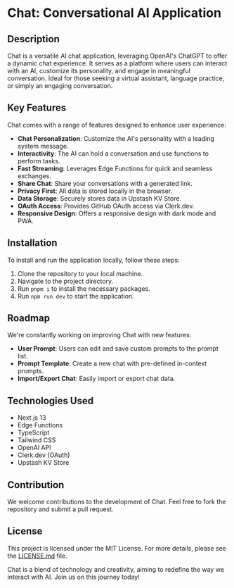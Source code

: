 # Chat: Conversational AI Application

## Description

Chat is a versatile AI chat application, leveraging OpenAI's ChatGPT to offer a dynamic chat experience. It serves as a platform where users can interact with an AI, customize its personality, and engage in meaningful conversation. Ideal for those seeking a virtual assistant, language practice, or simply an engaging conversation.

## Key Features

Chat comes with a range of features designed to enhance user experience:

-   **Chat Personalization**: Customize the AI's personality with a leading system message.
-   **Interactivity**: The AI can hold a conversation and use functions to perform tasks.
-   **Fast Streaming**: Leverages Edge Functions for quick and seamless exchanges.
-   **Share Chat**: Share your conversations with a generated link.
-   **Privacy First**: All data is stored locally in the browser.
-   **Data Storage**: Securely stores data in Upstash KV Store.
-   **OAuth Access**: Provides GitHub OAuth access via Clerk.dev.
-   **Responsive Design**: Offers a responsive design with dark mode and PWA.

## Installation

To install and run the application locally, follow these steps:

1. Clone the repository to your local machine.
2. Navigate to the project directory.
3. Run `pnpm i` to install the necessary packages.
4. Run `npm run dev` to start the application.

## Roadmap

We're constantly working on improving Chat with new features:

-   **User Prompt**: Users can edit and save custom prompts to the prompt list.
-   **Prompt Template**: Create a new chat with pre-defined in-context prompts.
-   **Import/Export Chat**: Easily import or export chat data.

## Technologies Used

-   Next.js 13
-   Edge Functions
-   TypeScript
-   Tailwind CSS
-   OpenAI API
-   Clerk.dev (OAuth)
-   Upstash KV Store

## Contribution

We welcome contributions to the development of Chat. Feel free to fork the repository and submit a pull request.

## License

This project is licensed under the MIT License. For more details, please see the [LICENSE.md](LICENSE.md) file.

Chat is a blend of technology and creativity, aiming to redefine the way we interact with AI. Join us on this journey today!
